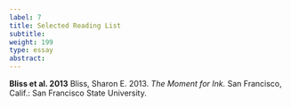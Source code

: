 ```yaml
---
label: 7
title: Selected Reading List
subtitle:
weight: 199
type: essay
abstract:
---
```

**Bliss et al. 2013**
Bliss, Sharon E. 2013. *The Moment for Ink.* San Francisco, Calif.: San Francisco State University.
